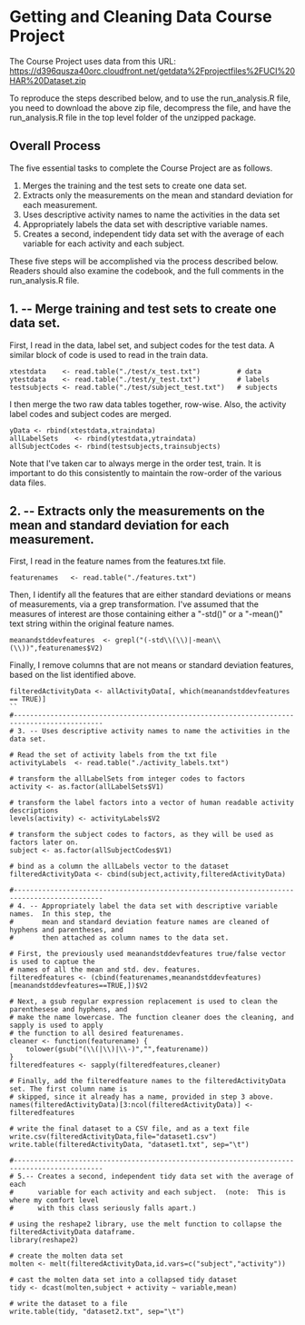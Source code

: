 # Getting and Cleaning Data Course Project

The Course Project uses data from this URL: https://d396qusza40orc.cloudfront.net/getdata%2Fprojectfiles%2FUCI%20HAR%20Dataset.zip 

To reproduce the steps described below, and to use the run_analysis.R file, you need to download the
above zip file, decompress the file, and have the run_analysis.R file in the top level folder of the unzipped 
package.

## Overall Process

The five essential tasks to complete the Course Project are as follows.

 1. Merges the training and the test sets to create one data set.
 2. Extracts only the measurements on the mean and standard deviation for each measurement. 
 3. Uses descriptive activity names to name the activities in the data set
 4. Appropriately labels the data set with descriptive variable names. 
 5. Creates a second, independent tidy data set with the average of each
    variable for each activity and each subject.

These five steps will be accomplished via the process described below. Readers should also
examine the codebook, and the full comments in the run_analysis.R file.

## 1. -- Merge training and test sets to create one data set.

First, I read in the data, label set, and subject codes for the test data. A similar block
of code is used to read in the train data.

```
xtestdata    <- read.table("./test/x_test.txt")         # data
ytestdata    <- read.table("./test/y_test.txt")         # labels
testsubjects <- read.table("./test/subject_test.txt")   # subjects
```

I then merge the two raw data tables together, row-wise.  Also, the activity label codes and subject
codes are merged.
```
yData <- rbind(xtestdata,xtraindata)
allLabelSets    <- rbind(ytestdata,ytraindata)
allSubjectCodes <- rbind(testsubjects,trainsubjects)
```

Note that I've taken car to always merge in the order test, train.  It is important to do this consistently
to maintain the row-order of the various data files.

## 2. -- Extracts only the measurements on the mean and standard deviation for each measurement.

First, I read in the feature names from the features.txt file.  
```
featurenames   <- read.table("./features.txt")
```
Then, I identify all the features that are either standard deviations or means of measurements, via
a grep transformation.  I've assumed that the measures of interest are those containing either a "-std()" or
a "-mean()" text string within the original feature names.
```
meanandstddevfeatures  <- grepl("(-std\\(\\)|-mean\\(\\))",featurenames$V2)
```
Finally, I  remove columns that are not means or standard deviation features, based on the list identified above.
```
filteredActivityData <- allActivityData[, which(meanandstddevfeatures == TRUE)]
``
#--------------------------------------------------------------------------------------------
# 3. -- Uses descriptive activity names to name the activities in the data set.

# Read the set of activity labels from the txt file
activityLabels  <- read.table("./activity_labels.txt")

# transform the allLabelSets from integer codes to factors
activity <- as.factor(allLabelSets$V1)

# transform the label factors into a vector of human readable activity descriptions
levels(activity) <- activityLabels$V2

# transform the subject codes to factors, as they will be used as factors later on.
subject <- as.factor(allSubjectCodes$V1)

# bind as a column the allLabels vector to the dataset
filteredActivityData <- cbind(subject,activity,filteredActivityData)

#--------------------------------------------------------------------------------------------
# 4. -- Appropriately label the data set with descriptive variable names.  In this step, the
#       mean and standard deviation feature names are cleaned of hyphens and parentheses, and 
#       then attached as column names to the data set.

# First, the previously used meanandstddevfeatures true/false vector is used to captue the 
# names of all the mean and std. dev. features.
filteredfeatures <- (cbind(featurenames,meanandstddevfeatures)[meanandstddevfeatures==TRUE,])$V2

# Next, a gsub regular expression replacement is used to clean the parenthesese and hyphens, and
# make the name lowercase. The function cleaner does the cleaning, and sapply is used to apply
# the function to all desired featurenames.
cleaner <- function(featurename) {
    tolower(gsub("(\\(|\\)|\\-)","",featurename))
}
filteredfeatures <- sapply(filteredfeatures,cleaner)

# Finally, add the filteredfeature names to the filteredActivityData set. The first column name is
# skipped, since it already has a name, provided in step 3 above.
names(filteredActivityData)[3:ncol(filteredActivityData)] <- filteredfeatures

# write the final dataset to a CSV file, and as a text file
write.csv(filteredActivityData,file="dataset1.csv")
write.table(filteredActivityData, "dataset1.txt", sep="\t")

#--------------------------------------------------------------------------------------------
# 5.-- Creates a second, independent tidy data set with the average of each
#      variable for each activity and each subject.  (note:  This is where my comfort level
#      with this class seriously falls apart.)

# using the reshape2 library, use the melt function to collapse the filteredActivityData dataframe.
library(reshape2)

# create the molten data set
molten <- melt(filteredActivityData,id.vars=c("subject","activity"))

# cast the molten data set into a collapsed tidy dataset
tidy <- dcast(molten,subject + activity ~ variable,mean)

# write the dataset to a file
write.table(tidy, "dataset2.txt", sep="\t")


